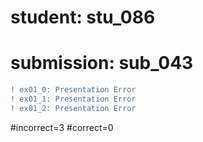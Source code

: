 # student: stu_086
# submission: sub_043

```diff
! ex01_0: Presentation Error
! ex01_1: Presentation Error
! ex01_2: Presentation Error
```
#incorrect=3
#correct=0
